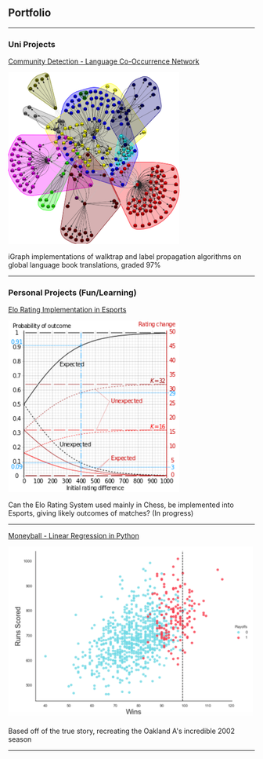 ## Portfolio

---

### Uni Projects

[Community Detection - Language Co-Occurrence Network](/pdfs/LanguagesPaper.pdf)

<img src="images/Walktrap_Py.png?raw=true" width="350" height="350"/>

iGraph implementations of walktrap and label propagation algorithms on global language book translations, graded 97%

---

### Personal Projects (Fun/Learning)

[Elo Rating Implementation in Esports](harrybitten.github.io)

<img src="images/Elo.png?raw=true" width="350" height="350"/>

Can the Elo Rating System used mainly in Chess, be implemented into Esports, giving likely outcomes of matches? (In progress)

---


[Moneyball - Linear Regression in Python](https://medium.com/@harry.bitten/moneyball-linear-regression-76034259af5e)

<img src="images/Wins.png?raw=true" width="500" height="350"/>

Based off of the true story, recreating the Oakland A's incredible 2002 season

---
